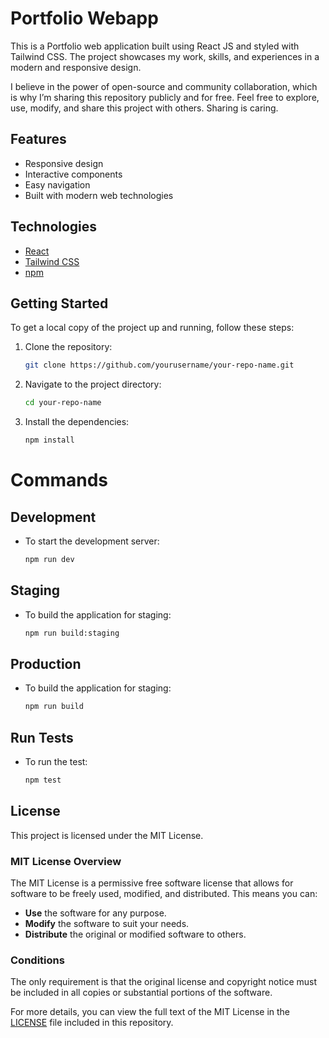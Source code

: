 # Portfolio Webapp

This is a Portfolio web application built using React JS and styled with Tailwind CSS. The project showcases my work, skills, and experiences in a modern and responsive design.

I believe in the power of open-source and community collaboration, which is why I’m sharing this repository publicly and for free. Feel free to explore, use, modify, and share this project with others. Sharing is caring.

## Features

- Responsive design
- Interactive components
- Easy navigation
- Built with modern web technologies

## Technologies

- [React](https://reactjs.org/)
- [Tailwind CSS](https://tailwindcss.com/)
- [npm](https://www.npmjs.com/)

## Getting Started

To get a local copy of the project up and running, follow these steps:
1. Clone the repository:
   ```bash
   git clone https://github.com/yourusername/your-repo-name.git

2. Navigate to the project directory:
   ```bash
   cd your-repo-name

3. Install the dependencies:
   ```bash
   npm install

# Commands

## Development
- To start the development server:
    ```bash
    npm run dev

## Staging
- To build the application for staging:
    ```bash
    npm run build:staging

## Production
- To build the application for staging:
    ```bash
    npm run build

## Run Tests
- To run the test:
    ```bash
    npm test

## License

This project is licensed under the MIT License. 

### MIT License Overview
The MIT License is a permissive free software license that allows for software to be freely used, modified, and distributed. This means you can:

- **Use** the software for any purpose.
- **Modify** the software to suit your needs.
- **Distribute** the original or modified software to others.

### Conditions
The only requirement is that the original license and copyright notice must be included in all copies or substantial portions of the software.

For more details, you can view the full text of the MIT License in the [LICENSE](LICENSE) file included in this repository.
